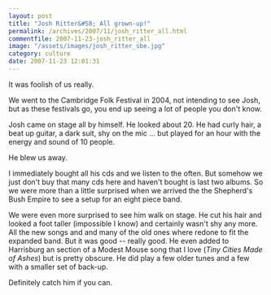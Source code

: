 ```yaml
---
layout: post
title: "Josh Ritter&#58; All grown-up!"
permalink: /archives/2007/11/josh_ritter_all.html
commentfile: 2007-11-23-josh_ritter_all
image: "/assets/images/josh_ritter_sbe.jpg"
category: culture
date: 2007-11-23 12:01:31
---
```


It was foolish of us really.

We went to the Cambridge Folk Festival in 2004, not intending to see Josh, but as these festivals go, you end up seeing a lot of people you don't know.

Josh came on stage all by himself. He looked about 20. He had curly hair, a beat up guitar, a dark suit, shy on the mic ... but played for an hour with the energy and sound of 10 people.

He blew us away.

I immediately bought all his cds and we listen to the often. But somehow we just don't buy that many cds here and haven't bought is last two albums. So we were more than a little surprised when we arrived the the Shepherd's Bush Empire to see a setup for an eight piece band.

We were even more surprised to see him walk on stage. He cut his hair and looked a foot taller (impossible I know) and certainly wasn't shy any more. All the new songs and and many of the old ones where redone to fit the expanded band. But it was good -- really good. He even added to Harrisburg an section of a Modest Mouse song that I love (<em>Tiny Cities Made of Ashes</em>) but is pretty obscure. He did play a few older tunes and a few with a smaller set of back-up.

Definitely catch him if you can.
